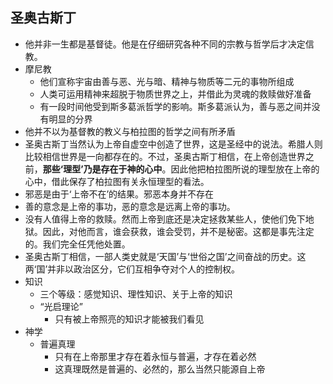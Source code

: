 ## 圣奥古斯丁
- 他并非一生都是基督徒。他是在仔细研究各种不同的宗教与哲学后才决定信教。
- 摩尼教
	- 他们宣称宇宙由善与恶、光与暗、精神与物质等二元的事物所组成
	- 人类可运用精神来超脱于物质世界之上，并借此为灵魂的救赎做好准备
	- 有一段时间他受到斯多葛派哲学的影响。斯多葛派认为，善与恶之间并没有明显的分界
- 他并不以为基督教的教义与柏拉图的哲学之间有所矛盾
- 圣奥古斯丁当然认为上帝自虚空中创造了世界，这是圣经中的说法。希腊人则比较相信世界是一向都存在的。不过，圣奥古斯丁相信，在上帝创造世界之前，**那些‘理型’乃是存在于神的心中**。因此他把柏拉图所说的理型放在上帝的心中，借此保存了柏拉图有关永恒理型的看法。
- 邪恶是由于‘上帝不在’的结果。邪恶本身并不存在
- 善的意念是上帝的事功，恶的意念是远离上帝的事功。
- 没有人值得上帝的救赎。然而上帝到底还是决定拯救某些人，使他们免下地狱。因此，对他而言，谁会获救，谁会受罚，并不是秘密。这都是事先注定的。我们完全任凭他处置。
- 圣奥古斯丁相信，一部人类史就是‘天国’与‘世俗之国’之间奋战的历史。这两‘国’并非以政治区分，它们互相争夺对个人的控制权。
- 知识
	- 三个等级：感觉知识、理性知识、关于上帝的知识
	- “光启理论”
		- 只有被上帝照亮的知识才能被我们看见
- 神学
	- 普遍真理
		- 只有在上帝那里才存在着永恒与普遍，才存在着必然
		- 这真理既然是普遍的、必然的，那么当然只能源自上帝